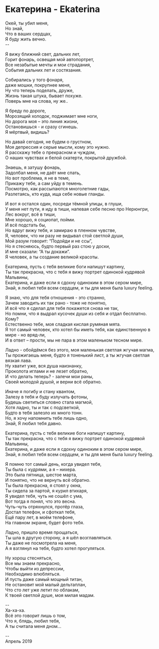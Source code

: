 # Екатерина - Ekaterina

Окей, ты убил меня, \
Но знай, \
Что в ваших сердцах, \
Я буду жить вечно. \
\-- 

Я вижу ближний свет, дальних лет, \
Горит фонарь, освещая мой автопортрет, \
Все незабытые мечты и мои страдания, \
События дальних лет и состязания. 

Собирались у того фонаря, \
даже мошки, покрупнее меня, \
Ну что теперь поделать, друже, \
Жизнь такая штука, бывает похуже. \
Поверь мне на слова, ну же.. 

Я бреду по дороге, \
Морозящий холодок, поджимает мне ноги, \
Но дорога моя – это линия жизни, \
Остановишься - и сразу сгинешь. \
Я мёртвый, видишь? 

Но давай сегодня, не будем о грустном, \
Моя депрессия и серые мысли, кому это нужно. \
Я расскажу тебе о прекрасном и чуждом, \
О наших чувствах и белой скатерти, покрытой дружбой. 

Знаешь, я затушу фонарь, \
Задолбал меня, не даёт мне спать,  \
Но вот проблема, я не в теме, \
Прикажу тебе, а сам уйду в темень. \
Посмотрю, как рассыпаются многолетние гады, \
Разлетаясь, кто куда, ища себе новые гланды. 

И вот я остался один, посреди тёмной улицы, в глуши, \
У меня нет пути, я иду в тиши, напевая себе песню про Нерюнгри, \
Лес вокруг, всё в тиши, \
Мне хорошо, я социопат, пойми. \
И всё подстать бы, \
Но вдруг вижу тебя, и замираю в пленном чувстве, \
Я, человек, что ни разу не видывал стой светлой души, \
Мой разум говорит: “Подойди и не ссы”, \
Но я стесняюсь, будто первый раз стою у доски, \
И мне сказали: “А ты докажи”. \
Я человек, а ты создание великой красоты.

Екатерина, пусть с тебя великие боги напишут картину, \
Ты так прекрасна, что с тебя я вижу портрет одинокой кудрявой Мальвины, \
Екатерина, и даже если я сдохну одиноким в этом сером мире, \
Знай, я любил тебя всем сердцем, и ты для меня была luxury feeling.

Я знаю, что для тебя отношения - это странно, \
Зачем заводить их так рано - тоже не понятно, \
И всё что я сделал для тебя покажется снова не так, \
Но помни, что я выдрал кусочек души из себя и отдал бесплатно. \
Кому? \
Естественно тебе, моя сладкая кислая румяная мята. \
Я тот самый человек, кто хотел бы иметь тебя, как единственную в мире - но вряд-ли, \
И в ответ – прости, мы не пара в этом маленьком тесном мире. 

Ладно - обойдёмся без этого, моя маленькая светлая жгучая магма, \
Ты прожигаешь меня, будто я тоненький лист, а ты жгучая светлая вязкая лава. \
Ну хватит уже, вся душа наизнанку, \
Проколота иглами и не лезет обратно, \
И что делать теперь? - залечи мои раны, \
Своей молодой душой, и верни всё обратно. 

Иначе я погибу и стану квантом, \
Залезу в тебя и буду излучать фотоны, \
Будешь светиться словно стала магмой, \
Хотя ладно, ты и так с подсветкой, \
Будто в тебя залезло их много тонн. \
Но, я хочу напомнить тебе лишь одно, \
Знай, Я любил тебя давно. 

Екатерина, пусть с тебя великие боги напишут картину, \
Ты так прекрасна, что с тебя я вижу портрет одинокой кудрявой Мальвины, \
Екатерина, и даже если я сдохну одиноким в этом сером мире, \
Знай, я любил тебя всем сердцем, и ты для меня была luxury feeling. 

Я помню тот самый день, когда увидел тебя, \
Ты была с кудрями, а я – нихера. \
Это была пятница, шестое марта, \
И понятно, что не вернуть всё обратно. \
Ты была прекрасна, я стоял у окна, \
Ты сидела за партой, я курил втихаря, \
Я увидел тебя, чуть не сошёл с ума, \
Вот тогда я понял, что это весна. \
Чуть-чуть отряхнулся, протёр глаза, \
Достал телефон, и сфоткал тебя, \
Ещё пару лет, в моём телефоне, \
На главном экране, будет фото тебя.

Ладно, пришло время прощаться, \
Ты шла в другую сторону, а я шёл возглавляться. \
Ты даже не посмотрела на меня, \
А я взглянул на тебя, будто хотел прогуляться. 

Ну хорош стесняться, \
Все мы знаем прекрасно, \
Чтобы выйти из депрессии, \
Необходимо влюбляться. \
И пусть даже самый мощный титан, \
Не остановит мой малый дельтаплан, \
Что сто лет уже летит по облакам, \
К твоей светлой душе, моя милая мадам. 

\--\
Ха-ха-ха. \
Всё это говорит лишь о том, \
Что я, блядь, любил тебя, \
А ты считала меня дном… 

\--\
Апрель 2019
